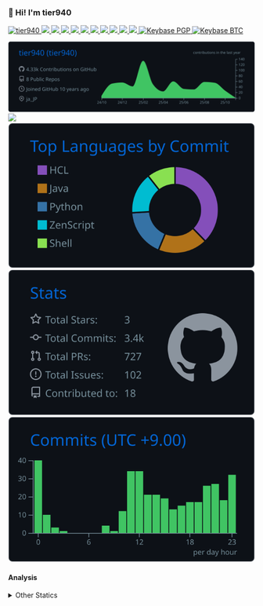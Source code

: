 ### 👋 Hi! I'm tier940

<p align="left"> 
  <a href="https://github.com/tier940/tier940/">
    <img src="https://komarev.com/ghpvc/?username=tier940" alt="tier940" />
  </a>
  <a href="http://twitter.com/tier940">
    <img height="20" src="https://img.shields.io/twitter/follow/tier940?label=Twitter&logo=twitter&style=flat" />
  </a>
  <a href="https://github.com/tier940">
    <img height="20" src="https://img.shields.io/github/followers/tier940?label=follow&logo=github&style=flat" />
  </a>
  <a href="https://www.reddit.com/user/tier940">
    <img height="20" src="https://img.shields.io/reddit/user-karma/combined/tier940?label=Reddit&logo=reddit&style=flat" />
  </a>
  <a href="https://stackoverflow.com/users/17317833/tier940">
    <img height="20" src="https://img.shields.io/stackexchange/stackoverflow/r/17317833?label=StackOverflow&logo=stack-overflow&style=flat" />
  </a>
  <a href="https://zenn.dev/tier940">
    <img height="20" src="https://zenn.badge.nikaera.com/s/tier940/likes" />
  </a>
  <a href="https://zenn.dev/tier940">
    <img height="20" src="https://zenn.badge.nikaera.com/s/tier940/followers" />
  </a>
  <a href="https://zenn.dev/tier940">
    <img height="20" src="https://zenn.badge.nikaera.com/s/tier940/articles" />
  </a>
  <a href="http://qiita.com/tier940">
    <img height="20" src="https://qiita-badge.apiapi.app/s/tier940/posts.svg" />
  </a>
  <a href="http://qiita.com/tier940">
    <img height="20" src="https://qiita-badge.apiapi.app/s/tier940/contributions.svg" />
  </a>
  <a href="https://github.com/tier940/tier940/">
    <img height="20" src="https://github.com/tier940/tier940/actions/workflows/main.yml/badge.svg" />
  </a>
  <a href="https://keybase.io/tier940">
    <img alt="Keybase PGP" src="https://img.shields.io/keybase/pgp/tier940">
  </a>
  <a href="https://keybase.io/tier940">
    <img alt="Keybase BTC" src="https://img.shields.io/keybase/btc/tier940">
  </a>
</p>

[![](https://raw.githubusercontent.com/tier940/tier940/main/profile-summary-card-output/github_dark/0-profile-details.svg)](https://github.com/vn7n24fzkq/github-profile-summary-cards)
[![](https://raw.githubusercontent.com/tier940/tier940/main/profile-summary-card-output/github_dark/1-repos-per-language.svg)](https://github.com/vn7n24fzkq/github-profile-summary-cards) [![](https://raw.githubusercontent.com/tier940/tier940/main/profile-summary-card-output/github_dark/2-most-commit-language.svg)](https://github.com/vn7n24fzkq/github-profile-summary-cards)
[![](https://raw.githubusercontent.com/tier940/tier940/main/profile-summary-card-output/github_dark/3-stats.svg)](https://github.com/vn7n24fzkq/github-profile-summary-cards) [![](https://raw.githubusercontent.com/tier940/tier940/main/profile-summary-card-output/github_dark/4-productive-time.svg)](https://github.com/vn7n24fzkq/github-profile-summary-cards)


#### Analysis
<!-- <img height="150" src="https://github.com/tier940/tier940/blob/master/images/stat.svg" alt="Alternative Text"/> -->

<details>
  <summary>Other Statics</summary>
  <!--START_SECTION:waka-->
![Code Time](http://img.shields.io/badge/Code%20Time-2%2C723%20hrs%2016%20mins-blue)

**🐱 My GitHub Data** 

> 📦 16.3 kB Used in GitHub's Storage 
 > 
> 💼 Opted to Hire
 > 
> 📜 11 Public Repositories 
 > 
> 🔑 1 Private Repositories 
 > 
**I'm an Early 🐤** 

```text
🌞 Morning                898 commits         ████░░░░░░░░░░░░░░░░░░░░░   14.72 % 
🌆 Daytime                2395 commits        ██████████░░░░░░░░░░░░░░░   39.27 % 
🌃 Evening                2217 commits        █████████░░░░░░░░░░░░░░░░   36.35 % 
🌙 Night                  589 commits         ██░░░░░░░░░░░░░░░░░░░░░░░   09.66 % 
```
📅 **I'm Most Productive on Saturday** 

```text
Monday                   665 commits         ███░░░░░░░░░░░░░░░░░░░░░░   10.90 % 
Tuesday                  1139 commits        █████░░░░░░░░░░░░░░░░░░░░   18.68 % 
Wednesday                654 commits         ███░░░░░░░░░░░░░░░░░░░░░░   10.72 % 
Thursday                 746 commits         ███░░░░░░░░░░░░░░░░░░░░░░   12.23 % 
Friday                   753 commits         ███░░░░░░░░░░░░░░░░░░░░░░   12.35 % 
Saturday                 1306 commits        █████░░░░░░░░░░░░░░░░░░░░   21.41 % 
Sunday                   836 commits         ███░░░░░░░░░░░░░░░░░░░░░░   13.71 % 
```


📊 **This Week I Spent My Time On** 

```text
🕑︎ Time Zone: Asia/Tokyo

💬 Programming Languages: 
JSON                     4 hrs 3 mins        ██████░░░░░░░░░░░░░░░░░░░   25.75 % 
INI                      4 hrs 1 min         ██████░░░░░░░░░░░░░░░░░░░   25.59 % 
Java                     4 hrs               ██████░░░░░░░░░░░░░░░░░░░   25.52 % 
HTML                     1 hr 30 mins        ██░░░░░░░░░░░░░░░░░░░░░░░   09.61 % 
Markdown                 33 mins             █░░░░░░░░░░░░░░░░░░░░░░░░   03.55 % 

🔥 Editors: 
VS Code                  12 hrs 6 mins       ███████████████████░░░░░░   76.94 % 
IntelliJ                 3 hrs 37 mins       ██████░░░░░░░░░░░░░░░░░░░   23.06 % 

💻 Operating System: 
Windows                  15 hrs 43 mins      █████████████████████████   100.00 % 
```

**I Mostly Code in Java** 

```text
Java                     10 repos            ██████████░░░░░░░░░░░░░░░   40.00 % 
ZenScript                3 repos             ███░░░░░░░░░░░░░░░░░░░░░░   12.00 % 
HCL                      2 repos             ██░░░░░░░░░░░░░░░░░░░░░░░   08.00 % 
HTML                     2 repos             ██░░░░░░░░░░░░░░░░░░░░░░░   08.00 % 
Dockerfile               1 repo              █░░░░░░░░░░░░░░░░░░░░░░░░   04.00 % 
```



**Timeline**

![Lines of Code chart](https://raw.githubusercontent.com/tier940/tier940/main/assets/bar_graph.png)


 Last Updated on 08/09/2023 01:14:03 UTC
<!--END_SECTION:waka-->
</details>
